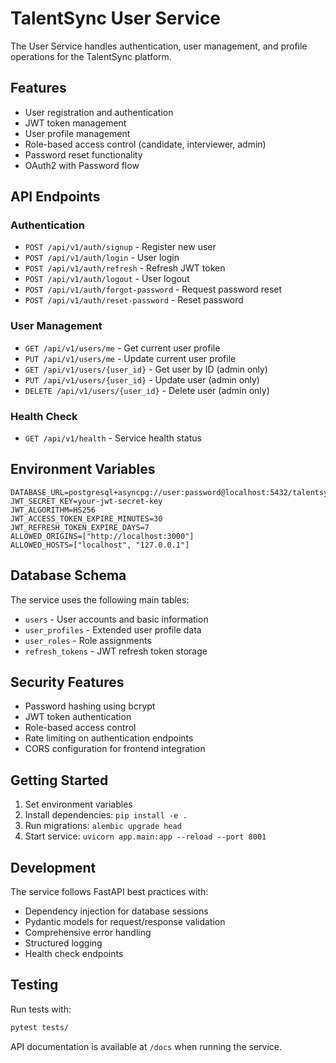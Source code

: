 # TalentSync User Service

The User Service handles authentication, user management, and profile operations for the TalentSync platform.

## Features

- User registration and authentication
- JWT token management
- User profile management
- Role-based access control (candidate, interviewer, admin)
- Password reset functionality
- OAuth2 with Password flow

## API Endpoints

### Authentication
- `POST /api/v1/auth/signup` - Register new user
- `POST /api/v1/auth/login` - User login
- `POST /api/v1/auth/refresh` - Refresh JWT token
- `POST /api/v1/auth/logout` - User logout
- `POST /api/v1/auth/forgot-password` - Request password reset
- `POST /api/v1/auth/reset-password` - Reset password

### User Management
- `GET /api/v1/users/me` - Get current user profile
- `PUT /api/v1/users/me` - Update current user profile
- `GET /api/v1/users/{user_id}` - Get user by ID (admin only)
- `PUT /api/v1/users/{user_id}` - Update user (admin only)
- `DELETE /api/v1/users/{user_id}` - Delete user (admin only)

### Health Check
- `GET /api/v1/health` - Service health status

## Environment Variables

```
DATABASE_URL=postgresql+asyncpg://user:password@localhost:5432/talentsync_users
JWT_SECRET_KEY=your-jwt-secret-key
JWT_ALGORITHM=HS256
JWT_ACCESS_TOKEN_EXPIRE_MINUTES=30
JWT_REFRESH_TOKEN_EXPIRE_DAYS=7
ALLOWED_ORIGINS=["http://localhost:3000"]
ALLOWED_HOSTS=["localhost", "127.0.0.1"]
```

## Database Schema

The service uses the following main tables:
- `users` - User accounts and basic information
- `user_profiles` - Extended user profile data
- `user_roles` - Role assignments
- `refresh_tokens` - JWT refresh token storage

## Security Features

- Password hashing using bcrypt
- JWT token authentication
- Role-based access control
- Rate limiting on authentication endpoints
- CORS configuration for frontend integration

## Getting Started

1. Set environment variables
2. Install dependencies: `pip install -e .`
3. Run migrations: `alembic upgrade head`
4. Start service: `uvicorn app.main:app --reload --port 8001`

## Development

The service follows FastAPI best practices with:
- Dependency injection for database sessions
- Pydantic models for request/response validation
- Comprehensive error handling
- Structured logging
- Health check endpoints

## Testing

Run tests with:
```bash
pytest tests/
```

API documentation is available at `/docs` when running the service.
